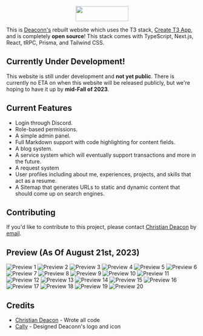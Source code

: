 <p align="center">
    <img width="139" height="40" src="./public/images/header_banner.png">
</p>

This is [Deaconn's](https://deaconn.net/) rebuilt website which uses the T3 stack, [Create T3 App](https://create.t3.gg/), and is completely **open source**! This stack comes with TypeScript, Next.js, React, tRPC, Prisma, and Tailwind CSS.

## Currently Under Development!
This website is still under development and **not yet public**. There is currently no ETA on when this website will be released publicly, but we're hoping to have it up by **mid-Fall of 2023**.

## Current Features
* Login through Discord.
* Role-based permissions.
* A simple admin panel.
* Full Markdown support with code highlighting for content fields.
* A blog system.
* A service system which will eventually support transactions and more in the future.
* A request system
* User profiles including about me, experiences, projects, and skills that act as a resume.
* A Sitemap that generates URLs to static and dynamic content that should come up on search engines.

## Contributing
If you'd like to contribute to this project, please contact [Christian Deacon](https://github.com/gamemann) by [email](mailto://christianmdeacon@gmail.com).

## Preview (As Of August 21st, 2023)
![Preview 1](./preview/preview01.png)
![Preview 2](./preview/preview02.png)
![Preview 3](./preview/preview03.png)
![Preview 4](./preview/preview04.png)
![Preview 5](./preview/preview05.png)
![Preview 6](./preview/preview06.png)
![Preview 7](./preview/preview07.png)
![Preview 8](./preview/preview08.png)
![Preview 9](./preview/preview09.png)
![Preview 10](./preview/preview10.png)
![Preview 11](./preview/preview11.png)
![Preview 12](./preview/preview12.png)
![Preview 13](./preview/preview13.png)
![Preview 14](./preview/preview14.png)
![Preview 15](./preview/preview15.png)
![Preview 16](./preview/preview16.png)
![Preview 17](./preview/preview17.png)
![Preview 18](./preview/preview18.png)
![Preview 19](./preview/preview19.png)
![Preview 20](./preview/preview20.png)

## Credits
* [Christian Deacon](https://github.com/gamemann) - Wrote all code
* [Cally](https://github.com/CallyPalladin) - Designed Deaconn's logo and icon